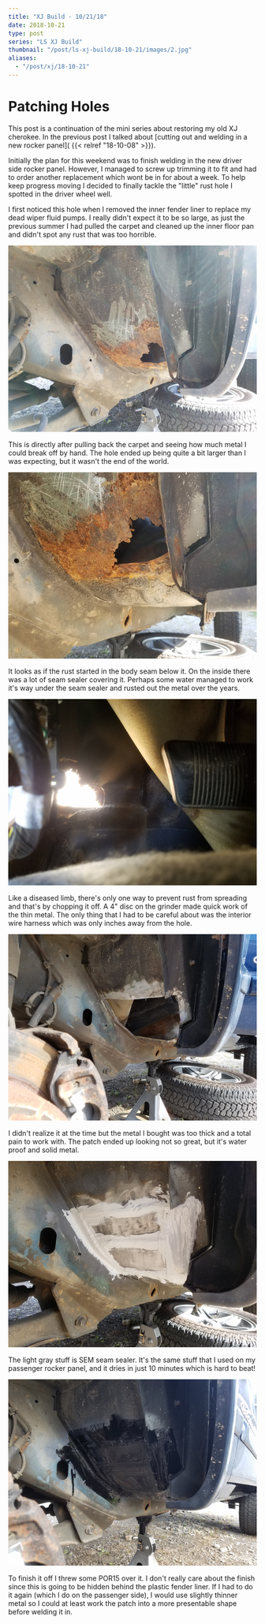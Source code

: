 ```yaml
---
title: "XJ Build - 10/21/18"
date: 2018-10-21
type: post
series: "LS XJ Build"
thumbnail: "/post/ls-xj-build/18-10-21/images/2.jpg"
aliases:
  - "/post/xj/18-10-21"
---
```


# Patching Holes

This post is a continuation of the mini series about restoring my old XJ cherokee. In the previous post I talked about [cutting out and welding in a new rocker panel]( {{< relref "18-10-08" >}}).

Initially the plan for this weekend was to finish welding in the new driver side rocker panel. However, I managed to screw up trimming it to fit and had to order another replacement which wont be in for about a week. To help keep progress moving I decided to finally tackle the "little" rust hole I spotted in the driver wheel well.

I first noticed this hole when I removed the inner fender liner to replace my dead wiper fluid pumps. I really didn't expect it to be so large, as just the previous summer I had pulled the carpet and cleaned up the inner floor pan and didn't spot any rust that was too horrible.

![](images/1.jpg)

This is directly after pulling back the carpet and seeing how much metal I could break off by hand. The hole ended up being quite a bit larger than I was expecting, but it wasn't the end of the world.

![](images/2.jpg)

It looks as if the rust started in the body seam below it. On the inside there was a lot of seam sealer covering it. Perhaps some water managed to work it's way under the seam sealer and rusted out the metal over the years.

![](images/3.jpg)

Like a diseased limb, there's only one way to prevent rust from spreading and that's by chopping it off. A 4" disc on the grinder made quick work of the thin metal. The only thing that I had to be careful about was the interior wire harness which was only inches away from the hole.

![](images/4.jpg)

I didn't realize it at the time but the metal I bought was too thick and a total pain to work with. The patch ended up looking not so great, but it's water proof and solid metal.

![](images/5.jpg)

The light gray stuff is SEM seam sealer. It's the same stuff that I used on my passenger rocker panel, and it dries in just 10 minutes which is hard to beat!

![](images/6.jpg)

To finish it off I threw some POR15 over it. I don't really care about the finish since this is going to be hidden behind the plastic fender liner. If I had to do it again (which I do on the passenger side), I would use slightly thinner metal so I could at least work the patch into a more presentable shape before welding it in.
